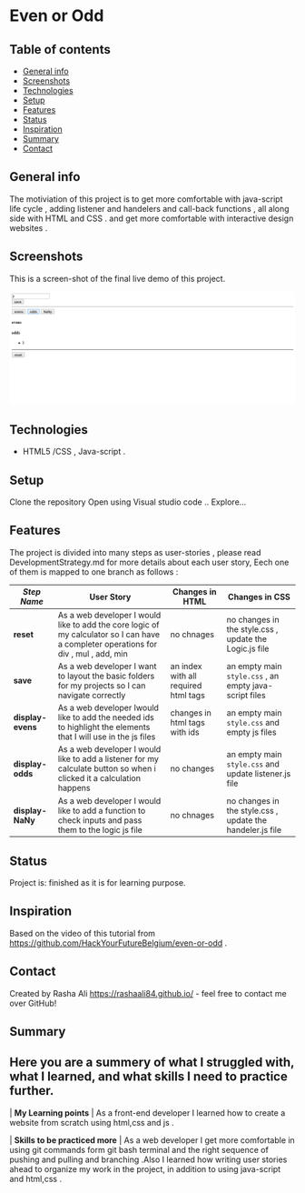 # Even or Odd

## Table of contents

- [General info](#general-info)
- [Screenshots](#screenshots)
- [Technologies](#technologies)
- [Setup](#setup)
- [Features](#features)
- [Status](#status)
- [Inspiration](#inspiration)
- [Summary](#Summary)
- [Contact](#contact)

## General info

The motiviation of this project is to get more comfortable with java-script life cycle , adding listener and handelers and call-back functions , all along side with HTML and CSS . and get more comfortable with interactive design websites .

## Screenshots

This is a screen-shot of the final live demo of this project.

![screenshot](./screenshot.png)

## Technologies

- HTML5 /CSS , Java-script .

## Setup

Clone the repository
Open using Visual studio code ..
Explore...

## Features

The project is divided into many steps as user-stories , please read DevelopmentStrategy.md for more details about each user story,
Eech one of them is mapped to one branch as follows :

| _Step Name_       | User Story                                                                                                                           | Changes in HTML                      | Changes in CSS                                            |
| ----------------- | ------------------------------------------------------------------------------------------------------------------------------------ | ------------------------------------ | --------------------------------------------------------- |
| **reset**         | As a web developer I would like to add the core logic of my calculator so I can have a completer operations for div , mul , add, min | no chnages                           | no changes in the style.css , update the Logic.js file    |
| **save**          | As a web developer I want to layout the basic folders for my projects so I can navigate correctly                                    | an index with all required html tags | an empty main `style.css` , an empty java-script files    |
| **display-evens** | As a web developer Iwould like to add the needed ids to highlight the elements that I will use in the js files                       | changes in html tags with ids        | an empty main `style.css` and empty js files              |
| **display-odds**  | As a web developer I would like to add a listener for my calculate button so when i clicked it a calculation happens                 | no changes                           | an empty main `style.css` and update listener.js file     |
| **display-NaNy**  | As a web developer I would like to add a function to check inputs and pass them to the logic js file                                 | no chnages                           | no changes in the style.css , update the handeler.js file |

## Status

Project is: finished as it is for learning purpose.

## Inspiration

Based on the video of this tutorial from https://github.com/HackYourFutureBelgium/even-or-odd .

## Contact

Created by Rasha Ali https://rashaali84.github.io/ - feel free to contact me over GitHub!

## Summary

## Here you are a summery of what I struggled with, what I learned, and what skills I need to practice further.

| **My Learning points** | As a front-end developer I learned how to create a website from scratch using html,css and js .

| **Skills to be practiced more** | As a web developer I get more comfortable in using git commands form git bash terminal and the right sequence of pushing and pulling and branching .Also I learned how writing user stories ahead to organize my work in the project, in addition to using java-script and html,css .
